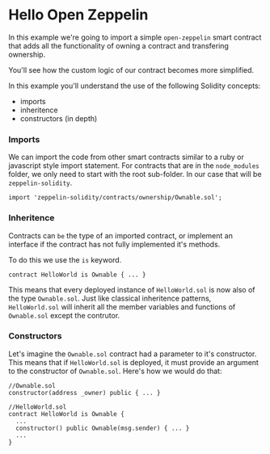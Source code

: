 

# Hello Open Zeppelin

In this example we're going to import a simple `open-zeppelin` smart contract that adds all the functionality of owning a contract and transfering ownership.

You'll see how the custom logic of our contract becomes more simplified.

In this example you'll understand the use of the following Solidity concepts:
* imports
* inheritence
* constructors (in depth)

### Imports
We can import the code from other smart contracts similar to a ruby or javascript style import statement. For contracts that are in the `node_modules` folder, we only need to start with the root sub-folder. In our case that will be `zeppelin-solidity`.
```
import 'zeppelin-solidity/contracts/ownership/Ownable.sol';
```
### Inheritence
Contracts can `be` the type of an imported contract, or implement an interface if the contract has not fully implemented it's methods.

To do this we use the `is` keyword.
```
contract HelloWorld is Ownable { ... }
```
This means that every deployed instance of `HelloWorld.sol` is now also of the type `Ownable.sol`. Just like classical inheritence patterns, `HelloWorld.sol` will inherit all the member variables and functions of `Ownable.sol` except the contrutor.

### Constructors
Let's imagine the `Ownable.sol` contract had a parameter to it's constructor. This means that if `HelloWorld.sol` is deployed, it must provide an argument to the constructor of `Ownable.sol`. Here's how we would do that:
```
//Ownable.sol
constructor(address _owner) public { ... }

//HelloWorld.sol
contract HelloWorld is Ownable {
  ...
  constructor() public Ownable(msg.sender) { ... }
  ...
}
```
